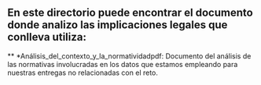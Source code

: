 ## En este directorio puede encontrar el documento donde analizo las implicaciones legales que conlleva utiliza:

** *Análisis_del_contexto_y_la_normatividadpdf: Documento del análisis de las normativas involucradas en los datos que estamos empleando para nuestras entregas no relacionadas con el reto.
